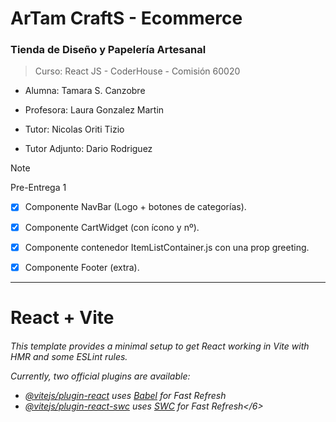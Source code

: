 <h1>ArTam CraftS - Ecommerce</h1>
<h3>Tienda de Diseño y Papelería Artesanal </h3>

> Curso: React JS - CoderHouse - Comisión 60020

* Alumna: Tamara S. Canzobre

* Profesora: Laura Gonzalez Martin
* Tutor: Nicolas Oriti Tizio
* Tutor Adjunto: Dario Rodriguez

> [!NOTE]
> Pre-Entrega 1

- [x] Componente NavBar (Logo + botones de categorías).
- [x] Componente CartWidget (con ícono y nº).
- [x] Componente contenedor ItemListContainer.js con una prop greeting.
- [x] Componente Footer (extra).  





--------------
# React + Vite

<h6>This template provides a minimal setup to get React working in Vite with HMR and some ESLint rules.

Currently, two official plugins are available:

- [@vitejs/plugin-react](https://github.com/vitejs/vite-plugin-react/blob/main/packages/plugin-react/README.md) uses [Babel](https://babeljs.io/) for Fast Refresh
- [@vitejs/plugin-react-swc](https://github.com/vitejs/vite-plugin-react-swc) uses [SWC](https://swc.rs/) for Fast Refresh</6>

